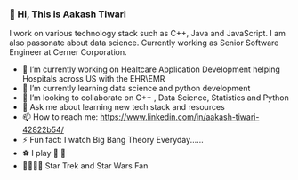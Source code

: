 ### 👋 Hi, This is Aakash Tiwari
I work on various technology stack such as C++, Java and JavaScript. I am also passonate about data science. Currently working as Senior Software Engineer at Cerner Corporation.

- 🔭 I’m currently working on Healtcare Application Development helping Hospitals across US with the EHR\EMR
- 🌱 I’m currently learning data science and python development
- 👯 I’m looking to collaborate on C++ , Data Science, Statistics and Python
- 💬 Ask me about learning new tech stack and resources
- 📫 How to reach me: https://www.linkedin.com/in/aakash-tiwari-42822b54/
- ⚡ Fun fact: I watch Big Bang Theory Everyday......
- ⚽ I play 🏸 🏏
- 🖖🏻🖖🖖 Star Trek and Star Wars Fan

